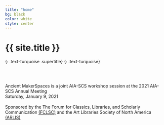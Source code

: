 ```yaml
---
title: "home"
bg: black
color: white
style: center
---
```


# {{ site.title }}
{: .text-turquoise .supertitle}
{: .text-turquoise}

<span class="fa-stack subtlecircle" style="font-size:100px; background:rgba(255,166,0,0.0)">
  <i class="fa fa-circle fa-stack-2x text-white"></i>
  <i class="fa fa-laptop fa-stack-1x text-turquoise"></i>
</span>

<br/>
<br/>

Ancient MakerSpaces is a joint AIA-SCS workshop session at the 2021 AIA-SCS Annual Meeting<br/>
Saturday, January 9, 2021<br/>
<br/>
Sponsored by the The Forum for Classics, Libraries, and Scholarly Communication [(FCLSC)](http://www.classicslibrarians.org/) and the Art Libraries Society of North America [(ARLIS)](https://www.arlisna.org/) <br/>
<br/>
